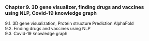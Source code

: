 ### Chapter 9. 3D gene visualizer, finding drugs and vaccines using NLP, Covid-19 knowledge graph
9.1. 3D gene visualization, Protein structure Prediction AlphaFold\
9.2. Finding drugs and vaccines using NLP\
9.3. Covid-19 knowledge graph
